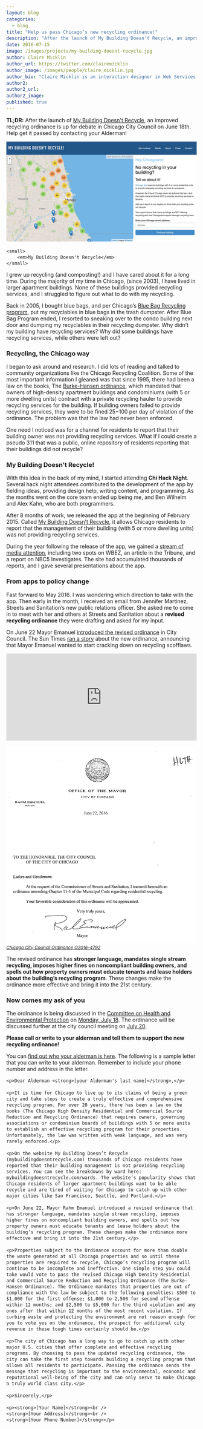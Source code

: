 ```yaml
---
layout: blog
categories: 
  - blog
title: "Help us pass Chicago’s new recycling ordinance!"
description: "After the launch of My Building Doesn't Recycle, an improved recycling ordinance is up for debate in Chicago City Council on June 18th. Help get it passed by contacting your Alderman!"
date: 2016-07-15
image: /images/projects/my-building-doesnt-recycle.jpg
author: Claire Micklin
author_url: https://twitter.com/clairemicklin
author_image: /images/people/claire_micklin.jpg
author_bio: "Claire Micklin is an interaction designer in Web Services at the University of Chicago. She has been attending Chi Hack Night since 2014. She occasionally tweets at @clairemicklin. Her building does not recycle."
author2: 
author2_url: 
author2_image: 
published: true
---
```


**TL;DR:** After the launch of [My Building Doesn't Recycle](http://mybuildingdoesntrecycle.com/), an improved recycling ordinance is up for debate in Chicago City Council on June 18th. Help get it passed by contacting your Alderman!

<p class="text-center">
    <img src="/images/projects/my-building-doesnt-recycle.jpg" alt="" class="img-thumbnail" /><br />

    <small>
        <em>My Building Doesn't Recycle</em>
    </small>
</p>

I grew up recycling (and composting!) and I have cared about it for a long time. During the majority of my time in Chicago, (since 2003), I have lived in larger apartment buildings. None of these buildings provided recycling services, and I struggled to figure out what to do with my recycling. 

Back in 2005, I bought blue bags, and per Chicago’s [Blue Bag Recycling program](http://articles.chicagotribune.com/1992-02-03/news/9201100838_1_blue-bags-bin-program-blue-bag-recycling-program), put my recyclables in blue bags in the trash dumpster. After Blue Bag Program ended, I resorted to sneaking over to the condo building next door and dumping my recyclables in their recycling dumpster. Why didn’t my building have recycling services? Why did some buildings have recycling services, while others were left out?

### Recycling, the Chicago way

I began to ask around and research. I did lots of reading and talked to community organizations like the Chicago Recycling Coalition. Some of the most important information I gleaned was that since 1995, there had been a law on the books, The [Burke-Hansen ordinance](http://library.amlegal.com/nxt/gateway.dll/Illinois/chicago_il/title11utilitiesandenvironmentalprotecti/chapter11-5reductionandrecyclingprogram?f=templates$fn=default.htm$3.0$vid=amlegal:chicago_il$anc=JD_11-5-021), which mandated that owners of high-density apartment buildings and condominiums (with 5 or more dwelling units) contract with a private recycling hauler to provide recycling services for the building. If building owners failed to provide recycling services, they were to be fined $25-$100 per day of violation of the ordinance. The problem was that the law had never been enforced. 

One need I noticed was for a channel for residents to report that their building owner was not providing recycling services. What if I could create a pseudo 311 that was a public, online repository of residents reporting that their buildings did not recycle?

### My Building Doesn't Recycle!

With this idea in the back of my mind, I started attending **Chi Hack Night**. Several hack night attendees contributed to the development of the app by fielding ideas, providing design help, writing content, and programming. As the months went on the core team ended up being me, and Ben Wilhelm and Alex Kahn, who are both programmers. 

After 8 months of work, we released the app at the beginning of February 2015. Called [My Building Doesn’t Recycle](http://mybuildingdoesntrecycle.com/), it allows Chicago residents to report that the management of their building (with 5 or more dwelling units) was not providing recycling services. 

During the year following the release of the app, we gained a [stream of media attention](http://mybuildingdoesntrecycle.com/press), including two spots on WBEZ, an article in the Tribune, and a report on NBC5 Investigates. The site had accumulated thousands of reports, and I gave several presentations about the app.

### From apps to policy change
 
Fast forward to May 2016. I was wondering which direction to take with the app. Then early in the month, I received an email from Jennifer Martinez, Streets and Sanitation’s new public relations officer. She asked me to come in to meet with her and others at Streets and Sanitation about a **revised recycling ordinance** they were drafting and asked for my input. 

On June 22 Mayor Emanuel [introduced the revised ordinance](https://chicago.councilmatic.org/pdfviewer/?file=https%3A//pic.datamade.us/chicago/document/%3Ffilename%3DO%202016-4792%26document_url%3Dhttp%3A//ord.legistar.com/Chicago/attachments/a5a42366-7682-4ea5-80f7-675529ead8c1.pdf#page=1&zoom=auto,-19,791) in City Council. The Sun Times [ran a story](http://chicago.suntimes.com/news/mayor-wants-crackdown-on-high-rise-recycling-scofflaws/) about the new ordinance, announcing that Mayor Emanuel wanted to start cracking down on recycling scofflaws.

<div class='well'>
<p><iframe frameborder="0" height="230" src="https://chicago.councilmatic.org/legislation/o-2016-4792/widget/" width="100%"></iframe></p></div>

<p class="text-center"><a href='https://chicago.councilmatic.org/pdfviewer/?file=https%3A//pic.datamade.us/chicago/document/%3Ffilename%3DO%202016-4792%26document_url%3Dhttp%3A//ord.legistar.com/Chicago/attachments/a5a42366-7682-4ea5-80f7-675529ead8c1.pdf#page=1&zoom=auto,-19,791'><img src="/images/blog/2016-07-15-recycling-reform-is-on-the-horizon-in-chicago/o2016-4792.jpg" alt="" class="img-thumbnail" /></a><br />

<small>
    <em><a href='https://chicago.councilmatic.org/pdfviewer/?file=https%3A//pic.datamade.us/chicago/document/%3Ffilename%3DO%202016-4792%26document_url%3Dhttp%3A//ord.legistar.com/Chicago/attachments/a5a42366-7682-4ea5-80f7-675529ead8c1.pdf#page=1&zoom=auto,-19,791'>Chicago City Council Ordinance O2016-4792</a></em>
</small>
</p>

The revised ordinance has **stronger language, mandates single stream recycling, imposes higher fines on noncompliant building owners, and spells out how property owners must educate tenants and lease holders about the building’s recycling program**. These changes make the ordinance more effective and bring it into the 21st century.

### Now comes my ask of you

The ordinance is being discussed in the [Committee on Health and Environmental Protection](https://chicago.councilmatic.org/committee/committee-on-health-and-environmental-protection/) on [Monday, July 18](https://chicago.councilmatic.org/event/496883/). The ordinance will be discussed further at the city council meeting on [July 20](https://chicago.councilmatic.org/event/493596/). 

**Please call or write to your alderman and tell them to support the new recycling ordinance!**

You can [find out who your alderman is here](https://chicago.councilmatic.org/council-members/). The following is a sample letter that you can write to your alderman. Remember to include your phone number and address in the letter. 

<div class='well'>

    <p>Dear Alderman <strong>[your Alderman's last name]</strong>,</p>

    <p>It is time for Chicago to live up to its claims of being a green city and take steps to create a truly effective and comprehensive recycling program. For over 20 years, there has been a law on the books (The Chicago High Density Residential and Commercial Source Reduction and Recycling Ordinance) that requires owners, governing associations or condominium boards of buildings with 5 or more units to establish an effective recycling program for their properties. Unfortunately, the law was written with weak language, and was very rarely enforced.</p>

    <p>On the website My Building Doesn’t Recycle (mybuildingdoesntrecycle.com) thousands of Chicago residents have reported that their building management is not providing recycling services. You can see the breakdowns by ward here: mybuildingdoesntrecycle.com/wards. The website’s popularity shows that Chicago residents of larger apartment buildings want to be able recycle and are tired of waiting for Chicago to catch up with other major cities like San Francisco, Seattle, and Portland.</p>

    <p>On June 22, Mayor Rahm Emanuel introduced a revised ordinance that has stronger language, mandates single stream recycling, imposes higher fines on noncompliant building owners, and spells out how property owners must educate tenants and lease holders about the building’s recycling program. These changes make the ordinance more effective and bring it into the 21st century.</p>

    <p>Properties subject to the Ordinance account for more than double the waste generated at all Chicago properties and so until these properties are required to recycle, Chicago’s recycling program will continue to be incomplete and ineffective. One simple step you could take would vote to pass the revised Chicago High Density Residential and Commercial Source Reduction and Recycling Ordinance (The Burke-Hansen Ordinance). The Ordinance mandates that properties are out of compliance with the law be subject to the following penalties: $500 to $1,000 for the first offense; $1,000 to 2,500 for second offense within 12 months; and $2,500 to $5,000 for the third violation and any ones after that within 12 months of the most recent violation. If curbing waste and protecting the environment are not reason enough for you to vote yes on the ordinance, the prospect for additional city revenue in these tough times certainly should be.</p>

    <p>The city of Chicago has a long way to go to catch up with other major U.S. cities that offer complete and effective recycling programs. By choosing to pass the updated recycling ordinance, the city can take the first step towards building a recycling program that allows all residents to participate. Passing the ordinance sends the message that recycling is important to the environmental, economic and reputational well-being of the city and can only serve to make Chicago a truly world class city.</p>

    <p>Sincerely,</p>

    <p><strong>[Your Name]</strong><br />
    <strong>[Your Address]</strong><br />
    <strong>[Your Phone Number]</strong></p>

</div>

